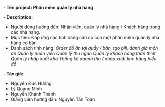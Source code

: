 **- Tên project: Phần mềm quản lý nhà hàng**

**- Description:**
+ Người dùng hướng đến: Nhân viên, quản lý nhà hàng / Khách hàng trong các nhà hàng.
+ Mục tiêu: Đáp ứng các tính năng cần có của một phần mềm quản lý nhà hàng cơ bản.
+ Danh sách tính năng:
*Order đồ ăn tại quầy / bàn, tạo bill, đánh giá món ăn*
*Quản lý nhân viên*
*Quản lý thu ngân*
*Quản lý khách hàng thân thiết*
*Quản lý nhập xuất kho*
*Thống kê doanh thu / nhập xuất kho bằng biểu đồ*

**- Tác giả:**
+ Nguyễn Đức Hướng
+ Lý Quang Minh
+ Nguyễn Khánh Thành
+ Giảng viên hướng dẫn: Nguyễn Tấn Toàn
